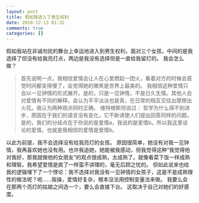 ```yaml
---
layout: post
title: 假如我进入了男生权利
date: 2010-12-13 01:32
comments: true
categories: []
---
```

假如我站在非诚勿扰的舞台上幸运地进入到男生权利，面对三个女孩，中间的是我选择了但没有给我亮灯点，两边是我没有选择但是一直给我留灯的。
我会怎么做？

<blockquote>首先说明一点，我相信爱情会让人在心里燃起一团火，看着对方的时候会感觉时间都变得慢了，会觉得她的微笑是世界上最美的。
我相信这种爱情只会以一见钟情的形式展开。是的，只是一见钟情，不是日久生情。其他人会对爱情有不同的解释，会认为平平淡淡也是真，在日常的相互交往出摩擦出火花。我认为两种观点同时正确。
维特根斯坦说过：
哲学为什么得不到进步，原因在于我们的语言没有变化，它不断诱使人们提出回答同样的问题。
是的，我们的分歧点在于你说的是爱情a，我说的是爱情b。所以我这里谈论的爱情，也就是我相信的爱情是爱情b。</blockquote>
以此为前提，我不会选择没有给我亮灯的女孩。
原因很简单，她没有对我一见钟情，我再喜欢她也没有用。也许我追她，她能被我感动，但我觉得这种“我觉得他对我好，那我就做他的女朋友”的观点很成熟，太成熟了。就像看菜下饭一样成熟和理智。我希望爱情是疯了一样蛮不讲理的，毫无后顾之忧的。
但如此说来也给我的逻辑埋下了一个悖论：我不选择对我没有一见钟情的女孩子，这是不是成熟理性的做法呢？呃……我操，爱情好复杂，根本没法用控制变量法来做。
我要么会在那两个亮灯的姑娘之间选一个，要么会直接下台。
这取决于自己对她们的好感度。

